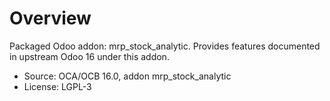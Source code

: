# Overview

Packaged Odoo addon: mrp_stock_analytic. Provides features documented in upstream Odoo 16 under this addon.

- Source: OCA/OCB 16.0, addon mrp_stock_analytic
- License: LGPL-3
